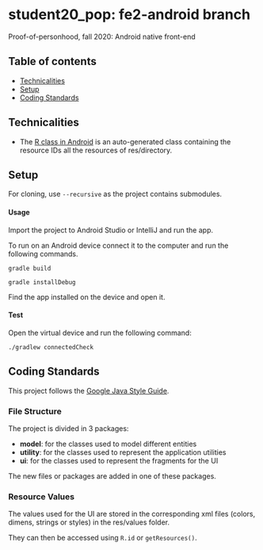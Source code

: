 # student20_pop: fe2-android branch
Proof-of-personhood, fall 2020: Android native front-end

## Table of contents
* [Technicalities](#technicalities)
* [Setup](#setup)
* [Coding Standards](#coding-standards)

## Technicalities
* The [R class in Android](https://stackoverflow.com/questions/4953077/what-is-the-class-r-in-android) is an auto-generated class containing the resource IDs all the resources of res/directory.

## Setup
For cloning, use `--recursive` as the project contains submodules.

#### Usage
Import the project to Android Studio or IntelliJ and run the app.

To run on an Android device connect it to the computer and run the following commands.
```
gradle build
```
```
gradle installDebug
```
Find the app installed on the device and open it.

#### Test
Open the virtual device and run the following command:
```
./gradlew connectedCheck
```
## Coding Standards
This project follows the [Google Java Style Guide](https://google.github.io/styleguide/javaguide.html).
### File Structure
The project is divided in 3 packages:
* **model**: for the classes used to model different entities
* **utility**: for the classes used to represent the application utilities
* **ui**: for the classes used to represent the fragments for the UI

The new files or packages are added in one of these packages.
### Resource Values
The values used for the UI are stored in the corresponding xml
files (colors, dimens, strings or styles) in the res/values folder.

They can then be accessed using ```R.id``` or ```getResources()```.

